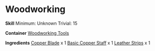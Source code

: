 <!-- TITLE: Thin Copper Scythe -->
<!-- SUBTITLE:  -->
# Woodworking
**Skill**
Minimum: Unknown
Trivial: 15

**Container**
[Woodworking Tools](woodworking-tools)

**Ingredients**
[Copper Blade](copper-blade) x 1
[Basic Copper Staff](basic-copper-staff) x 1
[Leather Strips](leather-strips) x 1